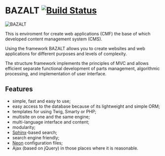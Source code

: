 BAZALT [![Build Status](https://secure.travis-ci.org/Equalteam/bazalt.png)](http://travis-ci.org/Equalteam/bazalt)
======

![BAZALT](https://github.com/Equalteam/bazalt/wiki/assets/images/bazalt-logo.png)

This is enviroment for create web applications (CMF) the base of which developed content management system (CMS).

Using the framework BAZALT allows you to create websites and web applications for different purposes and levels of complexity.

The structure framework implements the principles of MVC and allows efficient separate functional development of parts management, algorithmic processing, and implementation of user interface.

Features
--------

- simple, fast and easy to use;
- easy access to the database because of its lightweight and simple ORM;
- templates for using Twig, Smarty or PHP;
- multisite on one and the same engine;
- multi-language interface and content;
- modularity;
- [Sphinx](http://sphinxsearch.com/)-based search;
- search engine friendly;
- [Neon](http://ne-on.org/) configuration files;
- Ajax (based on jQuery) in those places where it is reasonable. 